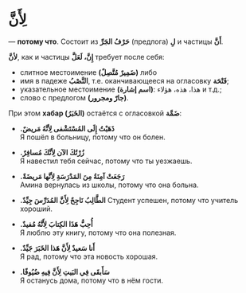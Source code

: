 ﻿# لِأَنَّ

— **потому что**.  Состоит из **حَرْفُ الجَرِّ**  (предлога) **لِ** и частицы **أَنَّ**. 

**لأنَّ**, как и частицы **إِنَّ، لَعَلَّ** требует после себя:
- слитное местоимение **(ضَمِيرٌ مُتَّصِلٌ)** либо
- имя в падеже **النَّصْبُ**, т.е. оканчивающееся на огласовку **فَتْحَة**;
- указательное местоимение **(اسم إشارة)**: هذا، هذه، هؤلاء и т.д.;
- слово с предлогом **(جارّ ومجرور)**.

При этом **хабар (الخَبَرُ)** остаётся с огласовкой **ضَمَّة**:

- **.ذَهَبْتُ إِلَى المُسْتَشْفى لِأنَّهُ مَريضٌ**  
    Я пошёл в больницу, потому что он болен.
- **.زُرْتُكَ الآن لِأنَّكَ مُسافِرٌ**  
    Я навестил тебя сейчас, потому что ты уезжаешь.
- **.رَجَعَتْ آمِنَةُ مِنَ المَدْرَسَةِ لِأنَّها مَريضَةٌ**  
    Амина вернулась из школы, потому что она больна.
 -  **.الطَّالِبُ نَاجِحٌ لِأَنَّ المُدَرِّسَ جِيِّدٌ** 
   Студент успешен, потому что учитель хороший.
-   **.أُحِبُّ هَذَا الكِتابَ لِأَنَّهُ مُفيدٌ**  
    Я люблю эту книгу, потому что она полезная.  
    
-   **.أَنا سَعيدٌ لِأَنَّ هَذا الخَبَرَ جَيِّدٌ**  
    Я рад, потому что эта новость хорошая.  
    
-   **.سَأَبقَى فِي البَيتِ لِأَنَّ فِيهِ ضُيُوفًا**  
    Я останусь дома, потому что в нём гости.  

    

